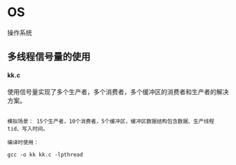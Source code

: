 # OS
操作系统


## 多线程信号量的使用

#### kk.c

使用信号量实现了多个生产者，多个消费者，多个缓冲区的消费者和生产者的解决方案。

```

模拟场景： 15个生产者，10个消费者，5个缓冲区，缓冲区数据结构包含数据、生产线程tid、写入时间。

编译时使用： 

gcc -o kk kk.c -lpthread
```

